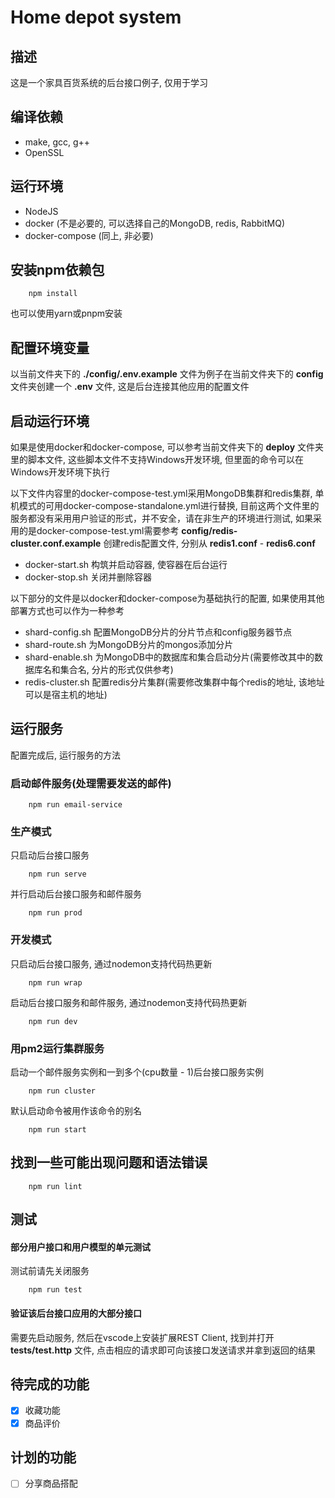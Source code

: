 # Home depot system

## 描述
这是一个家具百货系统的后台接口例子, 仅用于学习

## 编译依赖
* make, gcc, g++
* OpenSSL

## 运行环境
* NodeJS
* docker (不是必要的, 可以选择自己的MongoDB, redis, RabbitMQ)
* docker-compose (同上, 非必要)

## 安装npm依赖包
```
    npm install
```
也可以使用yarn或pnpm安装

## 配置环境变量
以当前文件夹下的 **./config/.env.example** 文件为例子在当前文件夹下的 **config** 文件夹创建一个 **.env** 文件, 这是后台连接其他应用的配置文件

## 启动运行环境
如果是使用docker和docker-compose, 可以参考当前文件夹下的 **deploy** 文件夹里的脚本文件, 这些脚本文件不支持Windows开发环境, 但里面的命令可以在Windows开发环境下执行

以下文件内容里的docker-compose-test.yml采用MongoDB集群和redis集群, 单机模式的可用docker-compose-standalone.yml进行替换, 目前这两个文件里的服务都没有采用用户验证的形式，并不安全，请在非生产的环境进行测试, 如果采用的是docker-compose-test.yml需要参考 **config/redis-cluster.conf.example** 创建redis配置文件, 分别从 **redis1.conf** - **redis6.conf**

* docker-start.sh 构筑并启动容器, 使容器在后台运行
* docker-stop.sh 关闭并删除容器

以下部分的文件是以docker和docker-compose为基础执行的配置, 如果使用其他部署方式也可以作为一种参考
* shard-config.sh 配置MongoDB分片的分片节点和config服务器节点
* shard-route.sh 为MongoDB分片的mongos添加分片
* shard-enable.sh 为MongoDB中的数据库和集合启动分片(需要修改其中的数据库名和集合名, 分片的形式仅供参考)
* redis-cluster.sh 配置redis分片集群(需要修改集群中每个redis的地址, 该地址可以是宿主机的地址)

## 运行服务

配置完成后, 运行服务的方法

### 启动邮件服务(处理需要发送的邮件)

```
    npm run email-service
```

### 生产模式

只启动后台接口服务

```
    npm run serve
```

并行启动后台接口服务和邮件服务

```
    npm run prod
```

### 开发模式

只启动后台接口服务, 通过nodemon支持代码热更新

```
    npm run wrap
```

启动后台接口服务和邮件服务, 通过nodemon支持代码热更新

```
    npm run dev
```

### 用pm2运行集群服务

启动一个邮件服务实例和一到多个(cpu数量 - 1)后台接口服务实例

```
    npm run cluster
```

默认启动命令被用作该命令的别名

```
    npm run start
```

## 找到一些可能出现问题和语法错误

```
    npm run lint
```

## 测试
#### 部分用户接口和用户模型的单元测试

测试前请先关闭服务
```
    npm run test
```

#### 验证该后台接口应用的大部分接口

需要先启动服务, 然后在vscode上安装扩展REST Client, 找到并打开 **tests/test.http** 文件, 点击相应的请求即可向该接口发送请求并拿到返回的结果

## 待完成的功能

 - [X] 收藏功能
 - [X] 商品评价

## 计划的功能

 - [ ] 分享商品搭配
